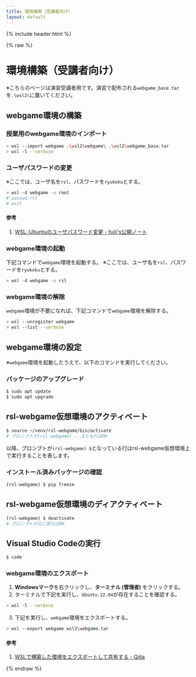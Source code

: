 ```yaml
---
title: 環境構築（受講者向け）
layout: default
---
```


{% include header.html %}

{% raw %}

# 環境構築（受講者向け）
※こちらのページは演習受講者用です。演習で配布される`webgame_base.tar`を`.\wsl2\`に置いてください。

## webgame環境の構築

### 授業用のwebgame環境のインポート
```bash
> wsl --import webgame .\wsl2\webgame\ .\wsl2\webgame_base.tar
> wsl -l --verbose
```

### ユーザパスワードの変更
※ここでは、ユーザ名を`rsl`、パスワードを`ryukoku`とする。
```bash
> wsl -d webgame -u root
# passwd rsl
# exit
```

#### 参考
1. [WSL::Ubuntuのユーザパスワード変更 - fujii's公開ノート](https://scrapbox.io/fujii-memo/WSL::Ubuntu%E3%81%AE%E3%83%A6%E3%83%BC%E3%82%B6%E3%83%91%E3%82%B9%E3%83%AF%E3%83%BC%E3%83%89%E5%A4%89%E6%9B%B4)

### webgame環境の起動
下記コマンドで`webgame`環境を起動する。
※ここでは、ユーザ名を`rsl`、パスワードを`ryukoku`とする。
```bash
> wsl -d webgame -u rsl
```

### webgame環境の解除
`webgame`環境が不要になれば、下記コマンドで`webgame`環境を解除する。
```bash
> wsl --unregister webgame
> wsl --list --verbose
```

## webgame環境の設定
※`webgame`環境を起動したうえで、以下のコマンドを実行してください。

### パッケージのアップグレード
```bash
$ sudo apt update
$ sudo apt upgrade
```

## rsl-webgame仮想環境のアクティベート
```bash
$ source ~/venv/rsl-webgame/bin/activate
# プロンプトが(rsl-webgame) ...$となればOK
```

以降、プロンプトが`(rsl-webgame) $`となっている行はrsl-webgame仮想環境上で実行することを表します。

### インストール済みパッケージの確認
```bash
(rsl-webgame) $ pip freeze
```

## rsl-webgame仮想環境のディアクティベート
```bash
(rsl-webgame) $ deactivate
# プロンプトが元に戻ればOK
```

## Visual Studio Codeの実行
```bash
$ code
```

### webgame環境のエクスポート
1. **Windowsマーク**を右クリックし、**ターミナル (管理者)** をクリックする。
2. ターミナルで下記を実行し、`Ubuntu-22.04`が存在することを確認する。
```bash
> wsl -l --verbose
```
3. 下記を実行し、`webgame`環境をエクスポートする。
```bash
> wsl --export webgame wsl2\webgame.tar
```

#### 参考
1. [WSLで構築した環境をエクスポートして共有する - Qiita](https://qiita.com/tkc_tsuchiya/items/abfd040aebc8d0332eab)

{% endraw %}
